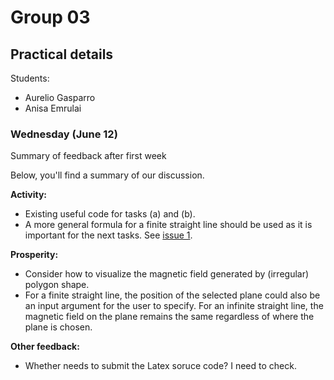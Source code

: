 # Group 03

## Practical details

Students:

- Aurelio Gasparro
- Anisa Emrulai

### Wednesday (June 12)

Summary of feedback after first week

Below, you'll find a summary of our discussion.

**Activity:**

- Existing useful code for tasks (a) and (b).
- A more general formula for a finite straight line should be used as it is important for the next tasks. See [issue 1](https://github.com/yingxingcheng/2024-python-project-feedback/issues/1).

**Prosperity:**

- Consider how to visualize the magnetic field generated by (irregular) polygon shape.
- For a finite straight line, the position of the selected plane could also be an input argument for the user to specify. For an infinite straight line, the magnetic field on the plane remains the same regardless of where the plane is chosen.

**Other feedback:**

- Whether needs to submit the Latex soruce code? I need to check.
